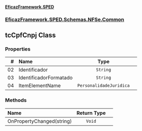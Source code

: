 #### [EficazFramework.SPED](EficazFrameworkSPED.md 'EficazFramework SPED')
### [EficazFramework.SPED.Schemas.NFSe.Common](EficazFramework.SPED.Schemas.NFSe.Common.md 'EficazFramework.SPED.Schemas.NFSe.Common')

## tcCpfCnpj Class
### Properties

| # | Name | Type | |
| ---: | :--- | :---: | :--- |
| 02 | Identificador | `String` |  |
| 03 | IdentificadorFormatado | `String` |  |
| 04 | ItemElementName | `PersonalidadeJuridica` |  |
### Methods

| Name | Return Type | |
| :--- | :---: | :--- |
| OnPropertyChanged(string) | `Void` |  |
